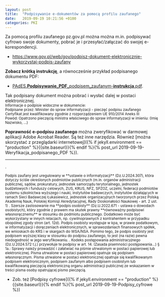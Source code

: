 ```yaml
---
layout: post
title:  "Podpisywanie e-dokumentów za pomocą profilu zaufanego"
date:   2019-09-19 10:21:56 +0100
categories: PKI
---
```


Za pomocą profilu zaufanego pz.gov.pl można można m.in. podpisywać cyfrowo swoje dokumenty, pobrać je i przesyłać/załączać do swojej e-korespondencji.


* <https://www.gov.pl/web/gov/podpisz-dokument-elektronicznie-wykorzystaj-podpis-zaufany>

**Zobacz krótką instrukcję**, a równocześnie przykład podpisanego dokumentu PDF:

* [PAdES.**Podpisywanie_PDF**_podpisem_zaufanym-**instrukcja**.pdf]({{site.baseurl}}/assets/files/PAdES.Podpisywanie_PDF_podpisem_zaufanym.pdf).

Tak podpisany dokument można pobrać i wysłać dalej w postaci elektronicznej.  
<small>
Informacje o podpisie widoczne w dokumencie:  
Podpisane przez: Minister do spraw informatyzacji - pieczęć podpisu zaufanego  
Certyfikat jest kwalifikowany zgodnie z rozporządzeniem UE 910/2014 Aneks III  
Powód: Opatrzono pieczęcią ministra właściwego do spraw informatyzacji w imieniu: (Imię Nazwisko, ...)
</small>

**Poprawność e-podpisu zaufanego** można zweryfikować w darmowej aplikacji Adobe Acrobat Reader. Są też inne narzędzia. Również [można skorzystać z przeglądarki internetowej]({% if jekyll.environment == "production" %}{{site.baseurl}}{% endif %}{% post_url 2019-09-19-Weryfikacja_podpisanego_PDF %}).

------
.

<small>
Podpis zaufany jest uregulowany w **ustawie o informatyzacji** (Dz.U.2024.307), która dotyczy ściśle określonych podmiotów publicznych  
(m.in. organów administracji publicznej, sądów, prokuratury, jednostek samorządu terytorialnego, jednostek budżetowych i funduszy celowych, ZUS, KRUS, NFZ, SPZOZ, uczelni, federacji podmiotów systemu szkolnictwa wyższego i nauki, instytutów badawczych, instytutów działających w ramach Sieci Badawczej Łukasiewicz, jednostek organizacyjnych tworzonych przez Polską Akademię Nauk, Polskiej Komisji Akredytacyjnej, Rady Doskonałości Naukowej - art. 2 ust. 1)  
.  
Szersze zastosowanie ma **podpis osobisty** (Dz.U.2022.671 - ustawa o dowodach osobistych), który zgodnie z prawem ma skutek prawny **równoważny podpisowi własnoręcznemu** w stosunku do podmiotu publicznego. Dodatkowo może być wykorzystany w innych relacjach, np. cywilnoprawnych z kontrahentem w przypadku obopólnej zgody stron (art. 12d). Podpis osobisty występuje w kpa, w prawie podatkowym, w informatyzacji i doręczeniach elektronicznych, w sprawozdaniach finansowych spółek, we wnioskach do KRS i w skargach do WSA/NSA.  
Pomimo tego, że podpis osobisty jest podpisem wyższej klasy w stosunku do podpisu zaufanego, to jest (na razie) pewna niedogodność w jego weryfikowaniu.  
.  
Kodeks postępowania administracyjnego (Dz.U.2024.572 t.j.) przywołuje te podpisy w art.  14.  (Zasada pisemności postępowania...) §  1a.:  
Sprawy należy prowadzić i załatwiać na piśmie utrwalonym w postaci papierowej lub elektronicznej.  
Pisma utrwalone w postaci papierowej opatruje się podpisem własnoręcznym.  
Pisma utrwalone w postaci elektronicznej opatruje się kwalifikowanym podpisem elektronicznym, podpisem zaufanym albo podpisem osobistym lub kwalifikowaną pieczęcią elektroniczną organu administracji publicznej ze wskazaniem w treści pisma osoby opatrującej pismo pieczęcią.
</small>

* Zob. też [Podpisy cyfrowe]({% if jekyll.environment == "production" %}{{site.baseurl}}{% endif %}{% post_url 2019-09-19-Podpisy_cyfrowe %})

<style> code {font-size: smaller;} </style>

<!-- {% unless jekyll.environment %} -->
<script>

(function() {
  const images = document.getElementsByTagName('img'); 
  for(let i = 0; i < images.length; i++) {
    images[i].src = images[i].src.replace('%7B%7Bsite.baseurl%7D%7D','..');
  } //{{site.baseurl}} - without spaces!  
})();

</script>
<!-- {% endunless %} -->